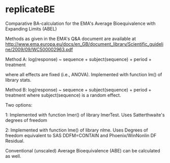 # replicateBE
Comparative BA-calculation for the EMA's Average Bioequivalence with Expanding Limits (ABEL)

Methods as given in the EMA's Q&A document are available at
http://www.ema.europa.eu/docs/en_GB/document_library/Scientific_guideline/2009/09/WC500002963.pdf

Method A:
  log(response) ~ sequence + subject(sequence) + period + treatment

where all effects are fixed (i.e., ANOVA). Implemented with function lm() of library stats.

Method B:
    log(response) ~ sequence + subject(sequence) + period + treatment
    where subject(sequence) is a random effect.

Two options:

1:  Implemented with function lmer() of library lmerTest. Uses  Satterthwaite's degrees of freedom

2:  Implemented with function lme() of library nlme. Uses Degrees of freedom equivalent to SAS DDFM=CONTAIN and Phoenix/WinNonlin DF Residual.

Conventional (unscaled) Average Bioequivalence (ABE) can be calculated as well.
